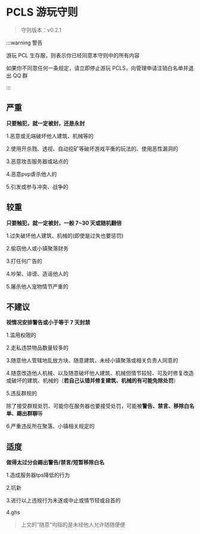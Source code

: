 # PCLS 游玩守则

> 守则版本：v0.2.1

:::warning 警告

游玩 PCL 生存服，则表示你已经同意本守则中的所有内容

如果你不同意任何一条规定，请立即停止游玩 PCLS，向管理申请注销白名单并退出 QQ 群

:::

## 严重

**只要触犯，就一定被封，还是永封**

1.恶意或无端破坏他人建筑、机械等的

2.使用开杀戮、透视、自动挖矿等破坏游戏平衡的玩法的、使用恶性漏洞的

3.恶意攻击服务器或站点的

4.恶意pvp虐杀他人的

5.引发或参与冲突、战争的

## 较重

**只要触犯，就一定被封，一般 7~30 天或随机翻倍**

1.过失破坏他人建筑、机械的(即使是过失也要惩罚)

2.偷窃他人或小镇聚落财务

3.打任何广告的

4.吵架、诽谤、造谣他人的

5.屠杀他人宠物情节严重的

## 不建议

**视情况安排警告或小于等于 7 天封禁**

1.滥用权限的

2.走私违禁物品数量较多的

3.随意他人管辖地乱放方块、随意建筑，未经小镇聚落或相关负责人同意的

4.随意改造他人机械、以及随意破坏他人建筑、机械但情节较轻、可及时修复改造或破坏的建筑、机械的（**若自己认错并修复建筑、机械的有可能免除处罚**）

5.违反群规的

除了接受群规处罚、可能你在服务器也要接受处罚，可能被**警告、禁言、移除白名单、踢出群聊**等

6.严重违反所在聚落、小镇相关规定的

## 适度

**做得太过分会踢出警告/禁言/短暂移除白名**

1.造成服务器tps降低的行为

2.坑新

3.进行以上违规行为未遂或中止或情节轻或自首的

4.ghs

> 上文的"随意"均指的是未经他人允许随随便便
